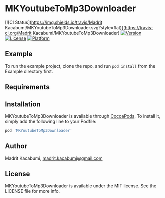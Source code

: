# MKYoutubeToMp3Downloader

[![CI Status](https://img.shields.io/travis/Madrit Kacabumi/MKYoutubeToMp3Downloader.svg?style=flat)](https://travis-ci.org/Madrit Kacabumi/MKYoutubeToMp3Downloader)
[![Version](https://img.shields.io/cocoapods/v/MKYoutubeToMp3Downloader.svg?style=flat)](https://cocoapods.org/pods/MKYoutubeToMp3Downloader)
[![License](https://img.shields.io/cocoapods/l/MKYoutubeToMp3Downloader.svg?style=flat)](https://cocoapods.org/pods/MKYoutubeToMp3Downloader)
[![Platform](https://img.shields.io/cocoapods/p/MKYoutubeToMp3Downloader.svg?style=flat)](https://cocoapods.org/pods/MKYoutubeToMp3Downloader)

## Example

To run the example project, clone the repo, and run `pod install` from the Example directory first.

## Requirements

## Installation

MKYoutubeToMp3Downloader is available through [CocoaPods](https://cocoapods.org). To install
it, simply add the following line to your Podfile:

```ruby
pod 'MKYoutubeToMp3Downloader'
```

## Author

Madrit Kacabumi, madrit.kacabumi@gmail.com

## License

MKYoutubeToMp3Downloader is available under the MIT license. See the LICENSE file for more info.
